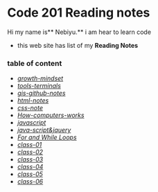 # Code 201 Reading notes
Hi my name is** Nebiyu.** i am hear to learn code 

- this web site has list of my **Reading Notes** 

### table of content

- [*growth-mindset*](growth-mindset.md)
- [*tools-terminals*](tools-terminal.md)
- [*gis-github-notes*](git-github-notes.md) 
- [*html-notes*](html-notes.md)
- [*css-note*](csss-note.md)
- [*How-computers-works*](how-computer-works.md)
- [*javascript*](javascript.md)
- [*java-script&jquery*](java-script&jquery.md)
- [*For and While Loops*](loops-notes.md)
- [*class-01*](class-01.md)
- [*class-02*](class-02.md)
- [*class-03*](class-03.md)
- [*class-04*](class-04.md)
- [*class-05*](class-05.md)
- [*class-06*](class-06.md)
